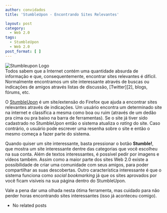 ```yaml
---
author: convidados
title: 'StumbleUpon - Encontrando Sites Relevantes'

layout: post
category:
  - Web 2.0
tags:
  - StumbleUpon
  - Web 2.0
post_format: [ ]
---
```

![Stumbleupon Logo][1]  
Todos sabem que a Internet contém uma quantidade absurda de informação e que, consequentemente, encontrar sites relevantes é difícil. Normalmente encontramos um site interessante através de buscas ou indicações de amigos através listas de discussão, [Twitter][2], blogs, fórums, etc. 

O [StumbleUpon][3] é um site/extensão do Firefox que ajuda a encontrar sites relevantes através de indicações. Um usuário encontra um determinado site na internet e classifica a mesma como boa ou ruim (através de um dedão pra cima ou pra baixo na barra de ferramentas). Se o site já tiver sido cadastrado no StumbleUpon então o sistema atualiza o *rating* do site. Caso contrário, o usuário pode escrever uma resenha sobre o site e então o mesmo começa a fazer parte do sistema. 

Quando quiser um site interessante, basta pressionar o botão **Stumble!**, que mostra um site interessante dentre das categorias que você escolheu na sua conta. Além de textos interessantes, é possível pedir por imagens e vídeos também. Assim como a maior parte dos sites Web 2.0 existe a possibilidade de criar uma comunidade com seus amigos, para poder compartilhar as suas descobertas. Outro característica interessante é que o sistema funciona como *social bookmarking* já que os sites aprovados por você ficam visíveis na sua página dentro do StumbleUpon. 

Vale a pena dar uma olhada nesta ótima ferramenta, mas cuidado para não perder horas encontrando sites interessantes (isso já aconteceu comigo). 


*   No related posts












 [1]: http://vidageek.net/wp-content/uploads/2009/01/stumbleupon-logo.jpg

 [3]: http://www.stumbleupon.com/ "StumbleUpon"






